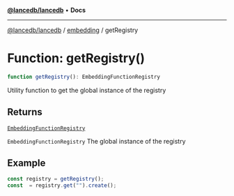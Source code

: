 [**@lancedb/lancedb**](../../../README.md) • **Docs**

***

[@lancedb/lancedb](../../../globals.md) / [embedding](../README.md) / getRegistry

# Function: getRegistry()

```ts
function getRegistry(): EmbeddingFunctionRegistry
```

Utility function to get the global instance of the registry

## Returns

[`EmbeddingFunctionRegistry`](../classes/EmbeddingFunctionRegistry.md)

`EmbeddingFunctionRegistry` The global instance of the registry

## Example

```ts
const registry = getRegistry();
const  = registry.get("").create();
